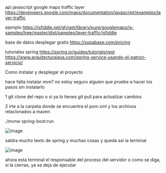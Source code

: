 api javascript google maps
traffic layer   https://developers.google.com/maps/documentation/javascript/examples/layer-traffic



ejemplo 
https://jsfiddle.net/gh/get/library/pure/googlemaps/js-samples/tree/master/dist/samples/layer-traffic/jsfiddle


base de datos desplegar gratis 
https://supabase.com/pricing


tutoriales spring 
https://spring.io/guides/tutorials/rest
https://www.arquitecturajava.com/spring-service-usando-el-patron-servicio/

Como instalar y desplegar el proyecto

hace falta instalar mvn? no estoy seguro alguien que pruebe a hacer los pasos sin instalarlo

1 git clone del repo o si ya lo tienes git pull para actualizar cambios

2 irte a la carpeta donde se encuentra el pom.xml y los archivos relacionados a maven

 ./mvnw spring-boot:run

![image](https://github.com/user-attachments/assets/59072809-265f-4931-b887-6885eb1c548f)

saldra mucho texto de spring y muchas cosas y queda así la terminal

![image](https://github.com/user-attachments/assets/afbf5241-c2fd-4f32-9ab0-d66c7144fc5a)


ahora esta terminal el responsable del proceso del servidor o como se diga, si la cierras, ya se deja de ejecutar
